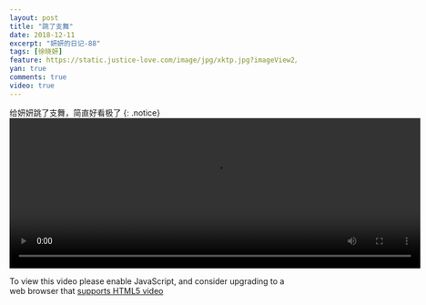 ```yaml
---
layout: post
title: "跳了支舞"
date: 2018-12-11
excerpt: "妍妍的日记-88"
tags: [徐晓妍]
feature: https://static.justice-love.com/image/jpg/xktp.jpg?imageView2/1/w/1200/h/500
yan: true
comments: true
video: true
---
```

给妍妍跳了支舞，简直好看极了
{: .notice}
<video id="my-video" class="video-js vjs-16-9 clipboard" controls preload="auto" width="722" height="264" data-setup="{}">
    <source src="{{ site.staticUrl }}/yanyan/video/yanyanwu.mp4" type='video/mp4'>
    <p class="vjs-no-js">
      To view this video please enable JavaScript, and consider upgrading to a web browser that
      <a href="http://videojs.com/html5-video-support/" target="_blank">supports HTML5 video</a>
    </p>
</video>
